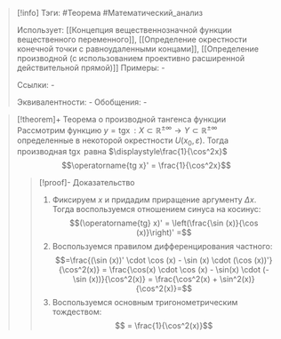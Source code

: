 > [!info]
> Тэги: #Теорема #Математический_анализ   
> 
> Использует: [[Концепция вещественнозначной функции вещественного переменного]], [[Определение окрестности конечной точки с равноудаленными концами]], [[Определение производной (с использованием проективно расширенной действительной прямой)]]
> Примеры: *-*
> 
> Ссылки: *-*
> 
> Эквивалентности: *-*
> Обобщения: *-*

> [!theorem]+ Теорема о производной тангенса функции
> Рассмотрим функцию $y = \operatorname{tg x}:X \subset \mathbb{R^{\pm\infty}}\rightarrow Y \subset \mathbb{R^{\pm\infty}}$ определенные в некоторой окрестности $U(x_0, \varepsilon)$. Тогда производная $\operatorname{tg x}$ равна $\displaystyle\frac{1}{\cos^2x}$ $$\operatorname{tg x}' =  \frac{1}{\cos^2x}$$
> > [!proof]- Доказательство
> > 1. Фиксируем $x$ и придадим приращение аргументу $\Delta x$. Тогда воспользуемся отношением синуса на косинус: $$(\operatorname{tg} x)' = \left(\frac{\sin (x)}{\cos (x)}\right)' =$$
> > 2. Воспользуемся правилом дифференцирования частного: $$=\frac{(\sin (x))' \cdot \cos (x) - \sin (x) \cdot (\cos (x))'}{\cos^2(x)} = \frac{\cos(x) \cdot \cos (x) - \sin(x) \cdot (-\sin (x))}{\cos^2(x)} = \frac{\cos^2(x) + \sin^2(x)}{\cos^2(x)}=$$
> > 3. Воспользуемся основным тригонометрическим тождеством:  $$ = \frac{1}{\cos^2(x)}$$
